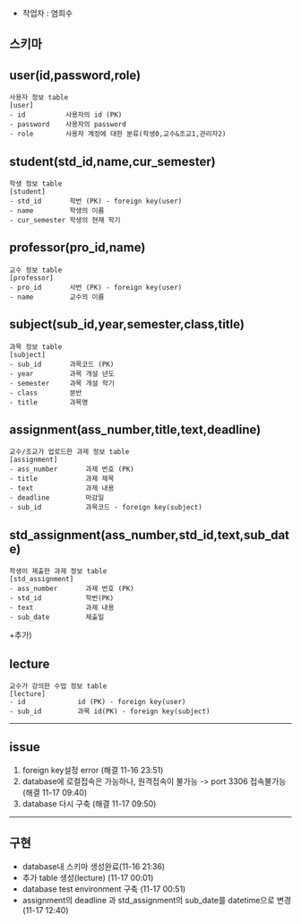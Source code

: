 - 작업자 : 염희수

## 스키마
## user(id,password,role)


```
사용자 정보 table
[user]
- id          사용자의 id (PK)
- password    사용자의 password
- role        사용자 계정에 대한 분류(학생0,교수&조교1,관리자2)
```
## student(std_id,name,cur_semester)
```
학생 정보 table
[student]
- std_id       학번 (PK) - foreign key(user)
- name         학생의 이름
- cur_semester 학생의 현재 학기

```


## professor(pro_id,name)
```
교수 정보 table
[professor]
- pro_id       사번 (PK) - foreign key(user)
- name         교수의 이름

```


## subject(sub_id,year,semester,class,title)
```
과목 정보 table
[subject]
- sub_id       과목코드 (PK)
- year         과목 개설 년도
- semester     과목 개설 학기
- class        분반
- title        과목명

```

## assignment(ass_number,title,text,deadline)
```
교수/조교가 업로드한 과제 정보 table
[assignment]
- ass_number       과제 번호 (PK)
- title            과제 제목
- text             과제 내용
- deadline         마감일
- sub_id           과목코드 - foreign key(subject)

```

## std_assignment(ass_number,std_id,text,sub_date)
```
학생이 제출한 과제 정보 table
[std_assignment]
- ass_number       과제 번호 (PK)
- std_id           학번(PK)
- text             과제 내용
- sub_date         제출일

```

+추가)
## lecture
```
교수가 강의한 수업 정보 table
[lecture]
- id             id (PK) - foreign key(user)
- sub_id         과목 id(PK) - foreign key(subject)
```

-------------------


## issue
 1. foreign key설정 error (해결 11-16 23:51)
 2. database에 로컬접속은 가능하나, 원격접속이 불가능 -> port 3306 접속불가능 (해결 11-17 09:40)
 3. database 다시 구축 (해결 11-17 09:50)
 
 --------------------
## 구현
 - database내 스키마 생성완료(11-16 21:36)
 - 추가 table 생성(lecture) (11-17 00:01)
 - database test environment 구축 (11-17 00:51)
 - assignment의 deadline 과 std_assignment의 sub_date를 datetime으로 변경(11-17 12:40)
 

